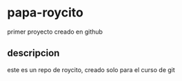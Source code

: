 # papa-roycito
primer proyecto creado en github
## descripcion
este es un repo de roycito, creado solo para el curso de git
